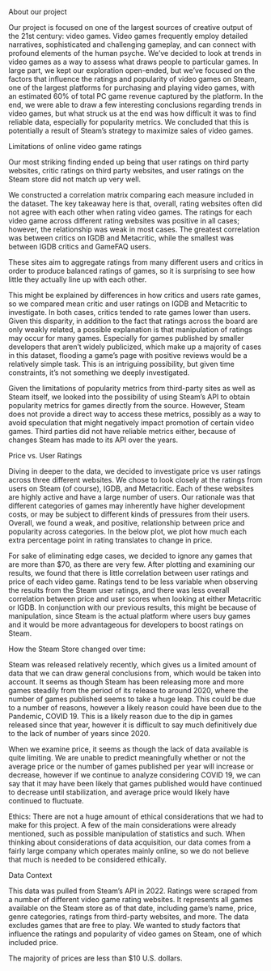 About our project

Our project is focused on one of the largest sources of creative output of the 21st century: video games. Video games frequently employ detailed narratives, sophisticated and challenging gameplay, and can connect with profound elements of the human psyche. We’ve decided to look at trends in video games as a way to assess what draws people to particular games.
In large part, we kept our exploration open-ended, but we’ve focused on the factors that influence the ratings and popularity of video games on Steam, one of the largest platforms for purchasing and playing video games, with an estimated 60% of total PC game revenue captured by the platform.
In the end, we were able to draw a few interesting conclusions regarding trends in video games, but what struck us at the end was how difficult it was to find reliable data, especially for popularity metrics. We concluded that this is potentially a result of Steam’s strategy to maximize sales of video games.

Limitations of online video game ratings

Our most striking finding ended up being that user ratings on third party websites, critic ratings on third party websites, and user ratings on the Steam store did not match up very well.



We constructed a correlation matrix comparing each measure included in the dataset. The key takeaway here is that, overall, rating websites often did not agree with each other when rating video games. The ratings for each video game across different rating websites was positive in all cases; however, the relationship was weak in most cases. The greatest correlation was between critics on IGDB and Metacritic, while the smallest was between IGDB critics and GameFAQ users.

These sites aim to aggregate ratings from many different users and critics in order to produce balanced ratings of games, so it is surprising to see how little they actually line up with each other. 



This might be explained by differences in how critics and users rate games, so we compared mean critic and user ratings on IGDB and Metacritic to investigate. In both cases, critics tended to rate games lower than users. Given this disparity, in addition to the fact that ratings across the board are only weakly related, a possible explanation is that manipulation of ratings may occur for many games. Especially for games published by smaller developers that aren’t widely publicized, which make up a majority of cases in this dataset, flooding a game’s page with positive reviews would be a relatively simple task. This is an intriguing possibility, but given time constraints, it’s not something we deeply investigated.

Given the limitations of popularity metrics from third-party sites as well as Steam itself, we looked into the possibility of using Steam’s API to obtain popularity metrics for games directly from the source. However, Steam does not provide a direct way to access these metrics, possibly as a way to avoid speculation that might negatively impact promotion of certain video games. Third parties did not have reliable metrics either, because of changes Steam has made to its API over the years.

Price vs. User Ratings

Diving in deeper to the data, we decided to investigate price vs user ratings across three different websites. We chose to look closely at the ratings from users on Steam (of course), IGDB, and Metacritic. Each of these websites are highly active and have a large number of users. Our rationale was that different categories of games may inherently have higher development costs, or may be subject to different kinds of pressures from their users. Overall, we found a weak, and positive, relationship between price and popularity across categories. In the below plot, we plot how much each extra percentage point in rating translates to change in price. 



For sake of eliminating edge cases, we decided to ignore any games that are more than $70, as there are very few. After plotting and examining our results, we found that there is little correlation between user ratings and price of each video game. Ratings tend to be less variable when observing the results from the Steam user ratings, and there was less overall correlation between price and user scores when looking at either Metacritic or IGDB. In conjunction with our previous results, this might be because of manipulation, since Steam is the actual platform where users buy games and it would be more advantageous for developers to boost ratings on Steam.

How the Steam Store changed over time:

Steam was released relatively recently, which gives us a limited amount of data that we can draw general conclusions from, which would be taken into account. It seems as though Steam has been releasing more and more games steadily from the period of its release to around 2020, where the number of games published seems to take a huge leap. This could be due to a number of reasons, however a likely reason could have been due to the Pandemic, COVID 19. This is a likely reason due to the dip in games released since that year, however it is difficult to say much definitively due to the lack of number of years since 2020. 



When we examine price, it seems as though the lack of data available is quite limiting. We are unable to predict meaningfully whether or not the average price or the number of games published per year will increase or decrease, however if we continue to analyze considering COVID 19, we can say that it may have been likely that games published would have continued to decrease until stabilization, and average price would likely have continued to fluctuate. 


Ethics:
There are not a huge amount of ethical considerations that we had to make for this project. A few of the main considerations were already mentioned, such as possible manipulation of statistics and such. When thinking about considerations of data acquisition, our data comes from a fairly large company which operates mainly online, so we do not believe that much is needed to be considered ethically. 

Data Context

This data was pulled from Steam’s API in 2022. Ratings were scraped from a number of different video game rating websites. It represents all games available on the Steam store as of that date, including game’s name, price, genre categories, ratings from third-party websites, and more. The data excludes games that are free to play.
We wanted to study factors that influence the ratings and popularity of video games on Steam, one of which included price. 

The majority of prices are less than $10 U.S. dollars.
